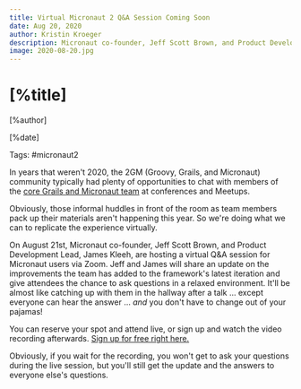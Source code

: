 ```yaml
---
title: Virtual Micronaut 2 Q&A Session Coming Soon
date: Aug 20, 2020 
author: Kristin Kroeger
description: Micronaut co-founder, Jeff Scott Brown, and Product Development Lead, James Kleeh, host a complimentary, virtual Q&A session tomorrow.
image: 2020-08-20.jpg
---
```


# [%title]

[%author]

[%date]

Tags: #micronaut2

In years that weren't 2020, the 2GM (Groovy, Grails, and Micronaut) community typically had plenty of opportunities to chat with members of the [core Grails and Micronaut team](https://objectcomputing.com/products/2gm-team) at conferences and Meetups. 

Obviously, those informal huddles in front of the room as team members pack up their materials aren't happening this year. So we're doing what we can to replicate the experience virtually.

On August 21st, Micronaut co-founder, Jeff Scott Brown, and Product Development Lead, James Kleeh, are hosting a virtual Q&A session for Micronaut users via Zoom. Jeff and James will share an update on the improvements the team has added to the framework's latest iteration and give attendees the chance to ask questions in a relaxed environment. It'll be almost like catching up with them in the hallway after a talk ... except everyone can hear the answer ... *and* you don't have to change out of your pajamas!

You can reserve your spot and attend live, or sign up and watch the video recording afterwards. [Sign up for free right here.](https://objectcomputing.com/products/micronaut/resources/micronaut-2-webinar) 

Obviously, if you wait for the recording, you won't get to ask your questions during the live session, but you'll still get the update and the answers to everyone else's questions.

